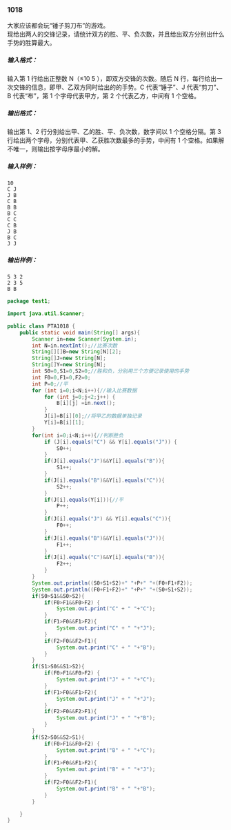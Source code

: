 ### 1018
大家应该都会玩“锤子剪刀布”的游戏。  
现给出两人的交锋记录，请统计双方的胜、平、负次数，并且给出双方分别出什么手势的胜算最大。  
##### 输入格式：  
输入第 1 行给出正整数 N（≤10
​5
​​），即双方交锋的次数。随后 N 行，每行给出一次交锋的信息，即甲、乙双方同时给出的的手势。C 代表“锤子”、J 代表“剪刀”、B 代表“布”，第 1 个字母代表甲方，第 2 个代表乙方，中间有 1 个空格。  
##### 输出格式：  
输出第 1、2 行分别给出甲、乙的胜、平、负次数，数字间以 1 个空格分隔。第 3 行给出两个字母，分别代表甲、乙获胜次数最多的手势，中间有 1 个空格。如果解不唯一，则输出按字母序最小的解。  
##### 输入样例：  
`10`  
`C J`  
`J B`  
`C B`  
`B B`  
`B C`   
`C C`    
`C B`   
`J B`  
`B C`  
`J J `
##### 输出样例：  
`5 3 2`  
`2 3 5`  
`B B`  

```java
package test1;

import java.util.Scanner;

public class PTA1018 {
    public static void main(String[] args){
        Scanner in=new Scanner(System.in);
        int N=in.nextInt();//比赛次数
        String[][]B=new String[N][2];
        String[]J=new String[N];
        String[]Y=new String[N];
        int S0=0,S1=0,S2=0;//胜和负，分别用三个方便记录使用的手势
        int F0=0,F1=0,F2=0;
        int P=0;//平
        for (int i=0;i<N;i++){//输入比赛数据
            for (int j=0;j<2;j++) {
                B[i][j] =in.next();
            }
            J[i]=B[i][0];//将甲乙的数据单独记录
            Y[i]=B[i][1];
        }
        for(int i=0;i<N;i++){//判断胜负
            if (J[i].equals("C") && Y[i].equals("J")) {
                S0++;
            }
            if(J[i].equals("J")&&Y[i].equals("B")){
                S1++;
            }
            if(J[i].equals("B")&&Y[i].equals("C")){
                S2++;
            }
            if(J[i].equals(Y[i])){//平
                P++;
            }
            if(J[i].equals("J") && Y[i].equals("C")){
                F0++;
            }
            if(J[i].equals("B")&&Y[i].equals("J")){
                F1++;
            }
            if(J[i].equals("C")&&Y[i].equals("B")){
                F2++;
            }
        }
        System.out.println((S0+S1+S2)+" "+P+" "+(F0+F1+F2));
        System.out.println((F0+F1+F2)+" "+P+" "+(S0+S1+S2));
        if(S0>S1&&S0>S2){
            if(F0>F1&&F0>F2) {
                System.out.print("C" + " "+"C");
            }
            if(F1>F0&&F1>F2){
                System.out.print("C" + " "+"J");
            }
            if(F2>F0&&F2>F1){
                System.out.print("C" + " "+"B");
            }
        }
        if(S1>S0&&S1>S2){
            if(F0>F1&&F0>F2) {
                System.out.print("J" + " "+"C");
            }
            if(F1>F0&&F1>F2){
                System.out.print("J" + " "+"J");
            }
            if(F2>F0&&F2>F1){
                System.out.print("J" + " "+"B");
            }
        }
        if(S2>S0&&S2>S1){
            if(F0>F1&&F0>F2) {
                System.out.print("B" + " "+"C");
            }
            if(F1>F0&&F1>F2){
                System.out.print("B" + " "+"J");
            }
            if(F2>F0&&F2>F1){
                System.out.print("B" + " "+"B");
            }
        }

    }
}
```
